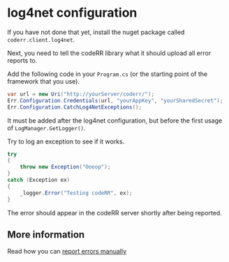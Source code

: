 log4net configuration
=====================

If you have not done that yet, install the nuget package called `coderr.client.log4net`.

Next, you need to tell the codeRR library what it should upload all error reports to.

Add the following code in your `Program.cs` (or the starting point of the framework that you use).

```csharp
var url = new Uri("http://yourServer/coderr/");
Err.Configuration.Credentials(url, "yourAppKey", "yourSharedSecret");
Err.Configuration.CatchLog4NetExceptions();
```

It must be added after the log4net configuration, but before the first usage of `LogManager.GetLogger()`.

Try to log an exception to see if it works.

```csharp
try
{
    throw new Exception("Oooop");
}
catch (Exception ex)
{
    _logger.Error("Testing codeRR", ex);
}
```

The error should appear in the codeRR server shortly after being reported.

## More information

Read how you can [report errors manually](../../gettingstarted.md)